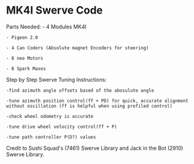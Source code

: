 # MK4I Swerve Code

  Parts Needed:
    - 4 Modules MK4I
    
    - Pigeon 2.0
    
    - 4 Can Coders (Absolute magnet Encoders for steering)
    
    - 8 neo Motors
    
    - 8 Spark Maxes

  Step by Step Swerve Tuning Instructions:

    -find azimuth angle offsets based of the abosulute angle

    -tune azimuth position control(ff + PD) for quick, accurate alignment without oscillation (ff is helpful when using profiled control)

    -check wheel odometry is accurate

    -tune drive wheel velocity control(ff + P)
    
    -tune path controller P(D?) values


Credit to Sushi Squad's (7461) Swerve Library and Jack in the Bot (2910) Swerve Library.




